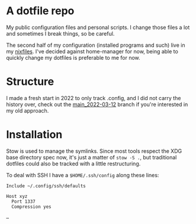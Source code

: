 # A dotfile repo

My public configuration files and personal scripts. I change those files a lot
and sometimes I break things, so be careful.

The second half of my configuration (installed programs and such) live in my
[nixfiles](https://github.com/poxar/nixfiles). I've decided against
home-manager for now, being able to quickly change my dotfiles is preferable
to me for now.

# Structure

I made a fresh start in 2022 to only track .config, and I did not carry the
history over, check out the
[main_2022-03-12](https://github.com/poxar/dotfiles/tree/main_2022-03-12)
branch if you're interested in my old approach.

# Installation

Stow is used to manage the symlinks. Since most tools respect the XDG base
directory spec now, it's just a matter of `stow -S .`, but traditional dotfiles
could also be tracked with a little restructuring.

To deal with SSH I have a `$HOME/.ssh/config` along these lines:

```
Include ~/.config/ssh/defaults

Host xyz
  Port 1337
  Compression yes

…
```
